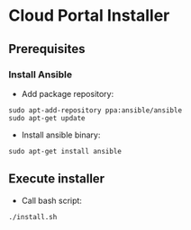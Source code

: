 # Cloud Portal Installer

## Prerequisites

### Install Ansible

* Add package repository:
```
sudo apt-add-repository ppa:ansible/ansible
sudo apt-get update
```

* Install ansible binary:
```
sudo apt-get install ansible
```

## Execute installer

* Call bash script:
```
./install.sh
```